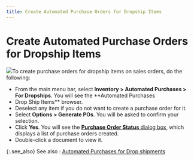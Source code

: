 ```yaml
---
title: Create Automated Purchase Orders for Dropship Items
---
```


# Create Automated Purchase Orders for Dropship  Items


![]({{site.pp_baseurl}}/img/steps.gif)To create purchase orders for dropship items  on sales orders, do the following:

- From the main  menu bar, select **Inventory &gt; Automated 
 Purchases &gt; For Dropships**.  You will see the **Automated Purchases 
 - Drop Ship Items** browser.
- Deselect  any item if you do not want to create a purchase order for it.
- Select **Options &gt; Generate POs**. You will  be asked to confirm your selection.
- Click **Yes**. You will see the [**Purchase Order Status** dialog box]({{site.pp_baseurl}}/purc-proc/pos/create-po/auto-generate-po/item-replenishment/purchase_order_status_dialog_box.html),  which displays a list of purchase orders created.
- Double-click  a document to view it.



{:.see_also}
See also
: [Automated  Purchases for Drop shipments]({{site.pp_baseurl}}/purc-proc/pos/create-po/auto-generate-po/for-drop-ships/automated_purchases_for_drop_shipments.html)

